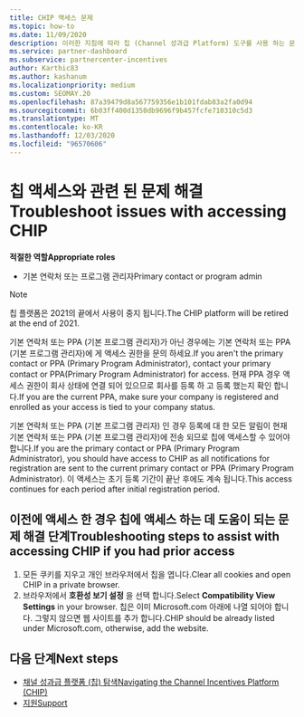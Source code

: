 ```yaml
---
title: CHIP 액세스 문제
ms.topic: how-to
ms.date: 11/09/2020
description: 이러한 지침에 따라 칩 (Channel 성과급 Platform) 도구를 사용 하는 문제를 해결할 수 있습니다.
ms.service: partner-dashboard
ms.subservice: partnercenter-incentives
author: Karthic83
ms.author: kashanum
ms.localizationpriority: medium
ms.custom: SEOMAY.20
ms.openlocfilehash: 87a39479d8a567759356e1b101fdab83a2fa0d94
ms.sourcegitcommit: 6b03ff400d1350db9696f9b457fcfe710310c5d3
ms.translationtype: MT
ms.contentlocale: ko-KR
ms.lasthandoff: 12/03/2020
ms.locfileid: "96570606"
---
```

# <a name="troubleshoot-issues-with-accessing-chip"></a><span data-ttu-id="7af08-103">칩 액세스와 관련 된 문제 해결</span><span class="sxs-lookup"><span data-stu-id="7af08-103">Troubleshoot issues with accessing CHIP</span></span>

<span data-ttu-id="7af08-104">**적절한 역할**</span><span class="sxs-lookup"><span data-stu-id="7af08-104">**Appropriate roles**</span></span>

- <span data-ttu-id="7af08-105">기본 연락처 또는 프로그램 관리자</span><span class="sxs-lookup"><span data-stu-id="7af08-105">Primary contact or program admin</span></span>

>[!NOTE]
><span data-ttu-id="7af08-106">칩 플랫폼은 2021의 끝에서 사용이 중지 됩니다.</span><span class="sxs-lookup"><span data-stu-id="7af08-106">The CHIP platform will be retired at the end of 2021.</span></span>

<span data-ttu-id="7af08-107">기본 연락처 또는 PPA (기본 프로그램 관리자)가 아닌 경우에는 기본 연락처 또는 PPA (기본 프로그램 관리자)에 게 액세스 권한을 문의 하세요.</span><span class="sxs-lookup"><span data-stu-id="7af08-107">If you aren't the primary contact or PPA (Primary Program Administrator), contact your primary contact or PPA(Primary Program Administrator) for access.</span></span> <span data-ttu-id="7af08-108">현재 PPA 경우 액세스 권한이 회사 상태에 연결 되어 있으므로 회사를 등록 하 고 등록 했는지 확인 합니다.</span><span class="sxs-lookup"><span data-stu-id="7af08-108">If you are the current PPA, make sure your company is registered and enrolled as your access is tied to your company status.</span></span>

<span data-ttu-id="7af08-109">기본 연락처 또는 PPA (기본 프로그램 관리자) 인 경우 등록에 대 한 모든 알림이 현재 기본 연락처 또는 PPA (기본 프로그램 관리자)에 전송 되므로 칩에 액세스할 수 있어야 합니다.</span><span class="sxs-lookup"><span data-stu-id="7af08-109">If you are the primary contact or PPA (Primary Program Administrator), you should have access to CHIP as all notifications for registration are sent to the current primary contact or PPA (Primary Program Administrator).</span></span> <span data-ttu-id="7af08-110">이 액세스는 초기 등록 기간이 끝난 후에도 계속 됩니다.</span><span class="sxs-lookup"><span data-stu-id="7af08-110">This access continues for each period after initial registration period.</span></span>

## <a name="troubleshooting-steps-to-assist-with-accessing-chip-if-you-had-prior-access"></a><span data-ttu-id="7af08-111">이전에 액세스 한 경우 칩에 액세스 하는 데 도움이 되는 문제 해결 단계</span><span class="sxs-lookup"><span data-stu-id="7af08-111">Troubleshooting steps to assist with accessing CHIP if you had prior access</span></span>

1. <span data-ttu-id="7af08-112">모든 쿠키를 지우고 개인 브라우저에서 칩을 엽니다.</span><span class="sxs-lookup"><span data-stu-id="7af08-112">Clear all cookies and open CHIP in a private browser.</span></span>
1. <span data-ttu-id="7af08-113">브라우저에서 **호환성 보기 설정** 을 선택 합니다.</span><span class="sxs-lookup"><span data-stu-id="7af08-113">Select **Compatibility View Settings** in your browser.</span></span> <span data-ttu-id="7af08-114">칩은 이미 Microsoft.com 아래에 나열 되어야 합니다. 그렇지 않으면 웹 사이트를 추가 합니다.</span><span class="sxs-lookup"><span data-stu-id="7af08-114">CHIP should be already listed under Microsoft.com, otherwise, add the website.</span></span>

## <a name="next-steps"></a><span data-ttu-id="7af08-115">다음 단계</span><span class="sxs-lookup"><span data-stu-id="7af08-115">Next steps</span></span>

- [<span data-ttu-id="7af08-116">채널 성과급 플랫폼 (칩) 탐색</span><span class="sxs-lookup"><span data-stu-id="7af08-116">Navigating the Channel Incentives Platform (CHIP)</span></span>](chip-intro.md)
- [<span data-ttu-id="7af08-117">지원</span><span class="sxs-lookup"><span data-stu-id="7af08-117">Support</span></span>](report-problems-with-partner-center.md)